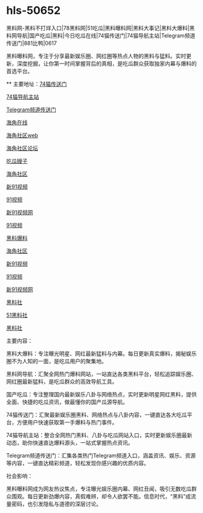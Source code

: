 # hls-50652
黑料网-黑料不打烊入口|78黑料网|51吃瓜|黑料曝料网|黑料大事记|黑料大爆料|黑料网导航|国产吃瓜|黑料|今日吃瓜在线|74猫传送门|74猫导航主站|Telegram频道传送门|881比鸭|0617

黑料曝料网，专注于分享最新娱乐圈、网红圈等热点人物的黑料与猛料。实时更新，深度挖掘，让你第一时间掌握背后的真相，是吃瓜群众获取独家内幕与爆料的首选平台。

** 主要地址：<a href="https://74mao.com/">74猫传送门</a>

<a href="https://74mao.com/">74猫导航主站</a>

<a href="https://74mao.com/">Telegram频道传送门</a>

<a href="https://hj-335.pages.dev/">海角在线</a>

<a href="https://hj-337.pages.dev/">海角社区web</a>

<a href="https://hj-342.pages.dev/">海角社区论坛</a>

<a href="https://hj-344.pages.dev/">吃瓜嫂子</a>

<a href="https://hj-348.pages.dev/">海角社区</a>

<a href="https://hj-356.pages.dev/">新91视频</a>

<a href="https://hj-357.pages.dev/">91视频</a>

<a href="https://hj-358.pages.dev/">新91视频网</a>

<a href="https://hj-361.pages.dev/">91视频</a>

<a href="https://hj-363.pages.dev/">黑料爆料</a>

<a href="https://hj-348.pages.dev/">海角社区</a>

<a href="https://hj-356.pages.dev/">新91视频</a>

<a href="https://hj-357.pages.dev/">91视频</a>

<a href="https://hj-358.pages.dev/">新91视频网</a>

<a href="https://hls-15.pages.dev/">黑料社</a>

<a href="https://hls-17.pages.dev/">51黑料社</a>

<a href="https://hls-19.pages.dev/">黑料社</a>

主要内容：

黑料大爆料：专注曝光明星、网红最新猛料与内幕。每日更新真实爆料，揭秘娱乐圈不为人知的一面，是吃瓜用户的聚集地。

黑料网导航：汇聚全网热门爆料网站，一站直达各类黑料平台，轻松追踪娱乐圈、网红圈最新猛料，是吃瓜群众的高效导航工具。

国产吃瓜：专注整理国内最新娱乐八卦与网络热点，实时更新明星网红黑料，提供全面、快捷的吃瓜资讯，做最懂你的国产瓜源导航。

74猫传送门：汇聚最新娱乐圈黑料、网络热点与八卦内容，一键直达各大吃瓜平台，方便用户快速获取第一手爆料与热门事件。

74猫导航主站：整合全网热门黑料、八卦与吃瓜网站入口，实时更新娱乐圈最新动态，助你快速直达爆料源头，一站式掌握热点资讯。

Telegram频道传送门：汇集各类热门Telegram频道入口，涵盖资讯、娱乐、资源等内容，一键直达精彩频道，轻松发现你感兴趣的优质内容。

社会影响：

黑料曝料网成为网友热议焦点，专注曝光娱乐圈内幕、网红丑闻，吸引无数吃瓜群众围观。每日更新劲爆内容，真假难辨，却令人欲罢不能。信息时代，“黑料”成流量密码，也引发隐私与道德的深层讨论。
